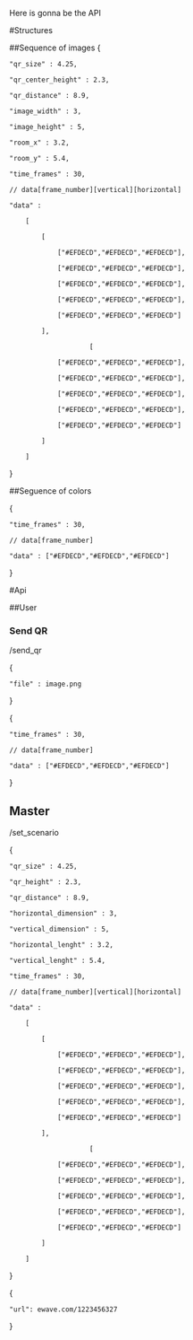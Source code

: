 Here is gonna be the API

#Structures

##Sequence of images
{

    "qr_size" : 4.25,
    
    "qr_center_height" : 2.3,
    
    "qr_distance" : 8.9,
    
    "image_width" : 3,
    
    "image_height" : 5,
    
    "room_x" : 3.2,
    
    "room_y" : 5.4,
    
    "time_frames" : 30,
    
    // data[frame_number][vertical][horizontal]
    
    "data" : 
    
        [
        
            [
            
                ["#EFDECD","#EFDECD","#EFDECD"],
                
                ["#EFDECD","#EFDECD","#EFDECD"],
                
                ["#EFDECD","#EFDECD","#EFDECD"],
                
                ["#EFDECD","#EFDECD","#EFDECD"],
                
                ["#EFDECD","#EFDECD","#EFDECD"]
                
            ],
            
                        [
            
                ["#EFDECD","#EFDECD","#EFDECD"],
                
                ["#EFDECD","#EFDECD","#EFDECD"],
                
                ["#EFDECD","#EFDECD","#EFDECD"],
                
                ["#EFDECD","#EFDECD","#EFDECD"],
                
                ["#EFDECD","#EFDECD","#EFDECD"]
                
            ]
            
        ]
        
}

##Seguence of colors

{

    "time_frames" : 30,
    
    // data[frame_number]
    
    "data" : ["#EFDECD","#EFDECD","#EFDECD"]
    
}


#Api


##User

### Send QR

/send_qr

{

    "file" : image.png
    
}

{

    "time_frames" : 30,
    
    // data[frame_number]
    
    "data" : ["#EFDECD","#EFDECD","#EFDECD"]
    
}

## Master
/set_scenario

{

    "qr_size" : 4.25,
    
    "qr_height" : 2.3,
    
    "qr_distance" : 8.9,
    
    "horizontal_dimension" : 3,
    
    "vertical_dimension" : 5,
    
    "horizontal_lenght" : 3.2,
    
    "vertical_lenght" : 5.4,
    
    "time_frames" : 30,
    
    // data[frame_number][vertical][horizontal]
    
    "data" : 
    
        [
        
            [
            
                ["#EFDECD","#EFDECD","#EFDECD"],
                
                ["#EFDECD","#EFDECD","#EFDECD"],
                
                ["#EFDECD","#EFDECD","#EFDECD"],
                
                ["#EFDECD","#EFDECD","#EFDECD"],
                
                ["#EFDECD","#EFDECD","#EFDECD"]
                
            ],
            
                        [
            
                ["#EFDECD","#EFDECD","#EFDECD"],
                
                ["#EFDECD","#EFDECD","#EFDECD"],
                
                ["#EFDECD","#EFDECD","#EFDECD"],
                
                ["#EFDECD","#EFDECD","#EFDECD"],
                
                ["#EFDECD","#EFDECD","#EFDECD"]
                
            ]
            
        ]
        
}


{

    "url": ewave.com/1223456327
    
}
